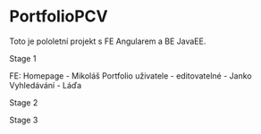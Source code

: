 # PortfolioPCV
Toto je pololetní projekt s FE Angularem a BE JavaEE. 

Stage 1

FE:
Homepage - Mikoláš
Portfolio uživatele - editovatelné - Janko
Vyhledávání - Láďa


Stage 2 

Stage 3
